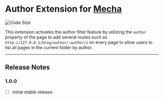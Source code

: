 Author Extension for [Mecha](https://github.com/mecha-cms/mecha)
================================================================

![Code Size](https://img.shields.io/github/languages/code-size/mecha-cms/x.author?color=%23444&style=for-the-badge)

This extension activates the author filter feature by utilizing the `author` property of the page to add several routes such as `http://127.0.0.1/blog/author/:author/1` on every page to allow users to list all pages in the current folder by author.

---

Release Notes
-------------

### 1.0.0

 - [ ] Initial stable release.
